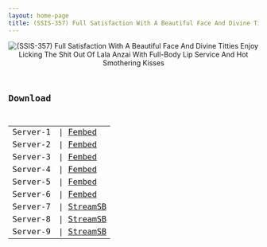 ```yaml
---
layout: home-page
title: (SSIS-357) Full Satisfaction With A Beautiful Face And Divine Titties Enjoy Licking The Shit Out Of Lala Anzai With Full-Body Lip Service And Hot Smothering Kisses
---
```

<center>
<img src="fff" alt="(SSIS-357) Full Satisfaction With A Beautiful Face And Divine Titties Enjoy Licking The Shit Out Of Lala Anzai With Full-Body Lip Service And Hot Smothering Kisses">
</center>
<pre><code>
<h2>Download</h2>
<table><tbody>
<tr>
<td>Server-1</td>
<td>| <a href="https://fakyutube.com/f/dw2rzuxkg76qrnj" target="_blank">Fembed</a></td>
</tr>
<tr>
<td>Server-2</td>
<td>| <a href="https://watchjavnow.xyz/f/68xl7t0ryk4jjmk" target="_blank">Fembed</a></td>
</tr>
<tr>
<td>Server-3</td>
<td>| <a href="https://mycloudzz.com/f/nxgwlu24847j86z" target="_blank">Fembed</a></td>
</tr>
<tr>
<td>Server-4</td>
<td>| <a href="https://mycloudzz.com/f/mn-wlt5wdw-jw2m" target="_blank">Fembed</a></td>
</tr>
<tr>
<td>Server-5</td>
<td>| <a href="https://mycloudzz.com/f/0jerkcl2r2gz34z" target="_blank">Fembed</a></td>
</tr>
<tr>
<td>Server-6</td>
<td>| <a href="https://smartshare.tv/f/6wyz4s0ryr4435k" target="_blank">Fembed</a></td>
</tr>
<tr>
<td>Server-7</td>
<td>| <a href="https://javside.com/d/cpmpvxkufwnz.html" target="_blank">StreamSB</a></td>
</tr>
<tr>
<td>Server-8</td>
<td>| <a href="https://streamsb.net/d/dz0268a3l859.html" target="_blank">StreamSB</a></td>
</tr>
<tr>
<td>Server-9</td>
<td>| <a href="https://tubesb.com/d/9zvyc2xzzch6.html" target="_blank">StreamSB</a></td>
</tr>
</tbody></table>
</code></pre>
